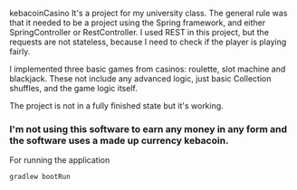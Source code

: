 kebacoinCasino
It's a project for my university class. 
The general rule was that it needed to be a project using the Spring framework, and either SpringController or RestController.
I used REST in this project, but the requests are not stateless, because I need to check if the player is playing fairly.

I implemented three basic games from casinos: roulette, slot machine and blackjack. These not include any advanced logic, just basic Collection shuffles, and the game logic itself.

The project is not in a fully finished state but it's working.

### I'm not using this software to earn any money in any form and the software uses a made up currency kebacoin.

For running the application

```batch
gradlew bootRun
```
